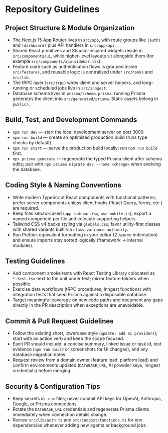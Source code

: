 # Repository Guidelines

## Project Structure & Module Organization
- The Next.js 15 App Router lives in `src/app`, with route groups like `(auth)` and `(dashboard)` plus API handlers in `src/app/api`.
- Shared React primitives and Shadcn-inspired widgets reside in `src/components/ui`, while higher-level layouts sit alongside them (for example `src/components/app-sidebar.tsx`).
- Feature code such as authentication flows is grouped inside `src/features`, and reusable logic is centralized under `src/hooks` and `src/lib`.
- The tRPC layer (`src/trpc`) wires client and server helpers, and long-running or scheduled jobs live in `src/inngest`.
- Database schema lives in `prisma/schema.prisma`; running Prisma generates the client into `src/generated/prisma`. Static assets belong in `public/`.

## Build, Test, and Development Commands
- `npm run dev` — start the local development server on port 3000.
- `npm run build` — create an optimized production build (runs type checks by default).
- `npm run start` — serve the production build locally; run `npm run build` first.
- `npx prisma generate` — regenerate the typed Prisma client after schema edits; pair with `npx prisma migrate dev --name <change>` when evolving the database.

## Coding Style & Naming Conventions
- Write modern TypeScript React components with functional patterns; prefer server components unless client hooks (React Query, forms, etc.) are required.
- Keep files kebab-cased (`app-sidebar.tsx`, `use-mobile.ts`); export a named component per file and colocate supporting helpers.
- Tailwind CSS v4 backs styling via `globals.css`; favor utility-first classes with shared variants built via `class-variance-authority`.
- Run Prettier-equivalent formatting in your editor (2-space indentation) and ensure imports stay sorted logically (framework → internal modules).

## Testing Guidelines
- Add component smoke tests with React Testing Library colocated as `*.test.tsx` next to the unit under test; mirror feature folders when possible.
- Exercise data workflows (tRPC procedures, Inngest functions) with integration tests that seed Prisma against a disposable database.
- Target meaningful coverage on new code paths and document any gaps directly in the PR description when exceptions are unavoidable.

## Commit & Pull Request Guidelines
- Follow the existing short, lowercase style (`update: add ai providers`); start with an action verb and keep the scope focused.
- Each PR should include: a concise summary, linked issue or task id, test evidence (`npm run build` or screenshots for UI changes), and any database migration notes.
- Request review from a domain owner (feature lead, platform lead) and confirm environments updated (`DATABASE_URL`, AI provider keys, Inngest credentials) before merging.

## Security & Configuration Tips
- Keep secrets in `.env` files; never commit API keys for OpenAI, Anthropic, Google, or Prisma connections.
- Rotate the `DATABASE_URL` credentials and regenerate Prisma clients immediately when connection details change.
- Review `src/lib/auth.ts` and `src/inngest/functions.ts` for env dependencies whenever adding new agents or background jobs.
